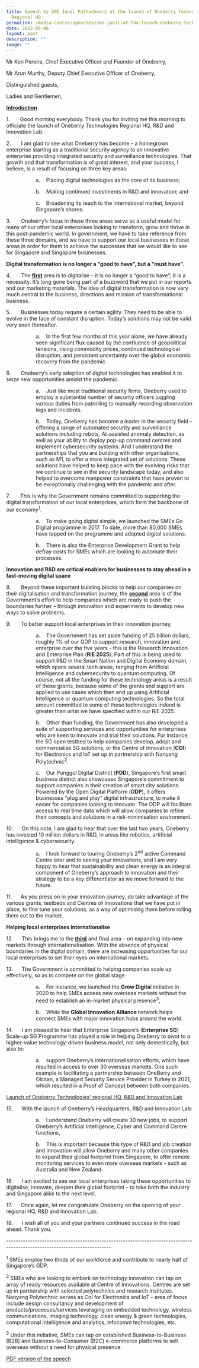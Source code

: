 ```yaml
---
title: Speech by SMS Janil Puthucheary at the launch of Oneberry Technologies’
  Regional HQ
permalink: /media-centre/speeches/sms-janil-at-the-launch-oneberry-technologies-regional-hq/
date: 2022-05-06
layout: post
description: ""
image: ""
---
```

<p>Mr Ken Pereira, Chief Executive Officer and Founder of Oneberry,</p>
<p>Mr Arun Murthy, Deputy Chief Executive Officer of Oneberry,
</p>
<p>Distinguished guests,
</p>
<p>Ladies and Gentlemen,
</p>
<p><span style="text-decoration: underline;"><strong>Introduction</strong></span>
</p>
<p>1.<span style="white-space: pre;">		</span>Good morning everybody. Thank you for inviting me this morning to officiate the launch of Oneberry Technologies Regional HQ, R&amp;D and Innovation Lab.
</p>
<p>2.<span style="white-space: pre;">		</span>I am glad to see what Oneberry has become – a homegrown enterprise starting as a traditional security agency to an innovative enterprise providing integrated security and surveillance technologies. That growth and that transformation is of great interest, and your success, I believe, is a result of focusing on three key areas:
</p>
<p style="margin-left: 80px;">a.<span style="white-space: pre;">	</span>Placing digital technologies as the core of its business;
</p>
<p style="margin-left: 80px;">b.<span style="white-space: pre;">	</span>Making continued investments in R&amp;D and innovation; and
</p>
<p style="margin-left: 80px;">c.<span style="white-space: pre;">	</span>Broadening its reach to the international market, beyond Singapore’s shores.
</p>
<p>3.<span style="white-space: pre;">		</span>Oneberry’s focus in these three areas serve as a useful model for many of our other local enterprises looking to transform, grow and thrive in this post-pandemic world. In government, we have to take reference from these three domains, and we have to support our local businesses in these areas in order for them to achieve the successes that we would like to see for Singapore and Singapore businesses.
</p>
<p><strong>Digital transformation is no longer a “good to have”, but a “must have”.</strong>
</p>
<p>4.<span style="white-space: pre;">		</span>The <strong><span style="text-decoration: underline;">first</span></strong> area is to digitalise – it is no longer a “good to have”; it is a necessity. It’s long gone being part of a buzzword that we put in our reports and our marketing materials. The idea of digital transformation is now very much central to the business, directions and mission of transformational business.
</p>
<p>5.<span style="white-space: pre;">		</span>Businesses today require a certain agility. They need to be able to evolve in the face of constant disruption. Today’s solutions may not be valid very soon thereafter.
</p>
<p style="margin-left: 80px;">a.<span style="white-space: pre;">	</span>In the first few months of this year alone, we have already seen significant flux caused by the confluence of geopolitical tensions, rising commodity prices, continued technological disruption, and persistent uncertainty over the global economic recovery from the pandemic.
</p>
<p>6.<span style="white-space: pre;">		</span>Oneberry’s early adoption of digital technologies has enabled it to seize new opportunities amidst the pandemic.
</p>
<p style="margin-left: 80px;">a.<span style="white-space: pre;">	</span>Just like most traditional security firms, Oneberry used to employ a substantial number of security officers juggling various duties from patrolling to manually recording observation logs and incidents.
</p>
<p style="margin-left: 80px;">b.<span style="white-space: pre;">	</span>Today, Oneberry has become a leader in the security field –offering a range of automated security and surveillance solutions including robots, AI-assisted anomaly detection, as well as your ability to deploy pop-up command centres and implement cybersecurity systems. And I understand the partnerships that you are building with other organisations, such as M1, to offer a more integrated set of solutions. These solutions have helped to keep pace with the evolving risks that we continue to see in the security landscape today, and also helped to overcome manpower constraints that have proven to be exceptionally challenging with the pandemic and after.
</p>
<p>7.<span style="white-space: pre;">		</span>This is why the Government remains committed to supporting the digital transformation of our local enterprises, which form the backbone of our economy<sup>1</sup>.
</p>
<p style="margin-left: 80px;">a.<span style="white-space: pre;">	</span>To make going digital simple, we launched the SMEs Go Digital programme in 2017. To date, more than 80,000 SMEs have tapped on the programme and adopted digital solutions.
</p>
<p style="margin-left: 80px;">b.<span style="white-space: pre;">	</span>There is also the Enterprise Development Grant to help defray costs for SMEs which are looking to automate their processes.
</p>
<p><strong>Innovation and R&amp;D are critical enablers for businesses to stay ahead in a fast-moving digital space</strong>
</p>
<p>8.<span style="white-space: pre;">		</span>Beyond these important building blocks to help our companies on their digitalisation and transformation journey, the <strong><span style="text-decoration: underline;">second</span></strong> area is of the Government’s effort to help companies which are ready to push the boundaries further – through innovation and experiments to develop new ways to solve problems.
</p>
<p>9.<span style="white-space: pre;">		</span>To better support local enterprises in their innovation journey,
</p>
<p style="margin-left: 80px;">a.<span style="white-space: pre;">	</span>The Government has set aside funding of 25 billion dollars, roughly 1% of our GDP to support research, innovation and enterprise over the five years - this is the Research Innovation and Enterprise Plan (<strong>RIE 2025</strong>). Part of this is being used to support R&amp;D in the Smart Nation and Digital Economy domain, which spans several tech areas, ranging from Artificial Intelligence and cybersecurity to quantum computing. Of course, not all the funding for these technology areas is a result of these grants, because some of the grants and support are applied to use cases which then end up using Artificial Intelligence or quantum computing technologies. So the total amount committed to some of these technologies indeed is greater than what we have specified within our RIE 2025.
</p>
<p style="margin-left: 80px;">b.<span style="white-space: pre;">	</span>Other than funding, the Government has also developed a suite of supporting services and opportunities for enterprises who are keen to innovate and trial their solutions. For instance, the 5G open testbed to help companies develop, adopt and commercialise 5G solutions, or the Centre of Innovation (<strong>COI</strong>) for Electronics and IoT set up in partnership with Nanyang Polytechnic<sup>2</sup>.
</p>
<p style="margin-left: 80px;">c.<span style="white-space: pre;">	</span>Our Punggol Digital District (<strong>PDD</strong>), Singapore’s first smart business district also showcases Singapore’s commitment to support companies in their creation of smart city solutions.  Powered by the Open Digital Platform (<strong>ODP</strong>), it offers businesses “plug and play” digital infrastructure, to make it easier for companies looking to innovate. The ODP will facilitate access to real time data which will allow companies to refine their concepts and solutions in a risk-minimisation environment.
</p>
<p>10.<span style="white-space: pre;">		</span>On this note, I am glad to hear that over the last two years, Oneberry has invested 10 million dollars in R&amp;D, in areas like robotics, artificial intelligence &amp; cybersecurity.
</p>
<p style="margin-left: 80px;">a.<span style="white-space: pre;">	</span>I look forward to touring Oneberry’s 2<sup>nd</sup> active Command Centre later and to seeing your innovations, and I am very happy to hear that sustainability and clean energy is an integral component of Oneberry’s approach to innovation and their strategy to be a key differentiator as we move forward to the future.
</p>
<p>11.<span style="white-space: pre;">		</span>As you press on in your innovation journey, do take advantage of the various grants, testbeds and Centres of Innovations that we have put in place, to fine tune your solutions, as a way of optimising them before rolling them out to the market.
</p>
<p><strong>Helping local enterprises internationalise</strong>
</p>
<p>12.<span style="white-space: pre;">		</span>This brings me to the&nbsp;<strong><span style="text-decoration: underline;">third</span></strong> and final area – on expanding into new markets through internationalisation. With the absence of physical boundaries in the digital domain, there are increasing opportunities for our local enterprises to set their eyes on international markets.
</p>
<p>13.<span style="white-space: pre;">		</span>The Government is committed to helping companies scale up effectively, so as to compete on the global stage.
</p>
<p style="margin-left: 80px;">a.<span style="white-space: pre;">	</span>For instance, we launched the <strong>Grow Digita</strong>l initiative in 2020 to help SMEs access new overseas markets without the need to establish an in-market physical presence<sup>3</sup>,
</p>
<p style="margin-left: 80px;">b.<span style="white-space: pre;">	</span>While the <strong>Global Innovation Alliance </strong>network helps connect SMEs with major innovation hubs around the world.
</p>
<p>14.<span style="white-space: pre;">		</span>I am pleased to hear that Enterprise Singapore’s (<strong>Enterprise SG</strong>) Scale-up SG Programme has played a role in helping Oneberry to pivot to a higher-value technology-driven business model, not only domestically, but also to:
</p>
<p style="margin-left: 80px;">a.<span style="white-space: pre;">	</span>support Oneberry’s internationalisation efforts, which have resulted in access to over 30 overseas markets. One such example is facilitating a partnership between OneBerry and Olcsan, a Managed Security Service Provider in Turkey in 2021, which resulted in a Proof of Concept between both companies.
</p>
<p><span style="text-decoration: underline;">Launch of Oneberry Technologies’ regional HQ, R&amp;D and Innovation Lab</span>
</p>
<p>15.<span style="white-space: pre;">		</span>With the launch of Oneberry’s Headquarters, R&amp;D and Innovation Lab:
</p>
<p style="margin-left: 80px;">a.<span style="white-space: pre;">	</span>I understand Oneberry will create 30 new jobs, to support Oneberry’s Artificial Intelligence, Cyber and Command Centre functions,
</p>
<p style="margin-left: 80px;">b.<span style="white-space: pre;">	</span>This is important because this type of R&amp;D and job creation and innovation will allow Oneberry and many other companies to expand their global footprint from Singapore, to offer remote monitoring services to even more overseas markets - such as Australia and New Zealand.
</p>
<p>16.<span style="white-space: pre;">		</span>I am excited to see our local enterprises taking these opportunities to digitalise, innovate, deepen their global footprint – to take both the industry and Singapore alike to the next level.
</p>
<p>17.<span style="white-space: pre;">		</span>Once again, let me congratulate Oneberry on the opening of your regional HQ, R&amp;D and Innovation Lab.
</p>
<p>18.<span style="white-space: pre;">		</span>I wish all of you and your partners continued success in the road ahead. Thank you.
</p>
--------------------------------------------------------------------------------------------------------------------------
<p><sup>1</sup> SMEs employ two thirds of our workforce and contribute to nearly half of Singapore’s GDP.
</p>
<p><sup>2</sup> SMEs who are looking to embark on technology innovation can tap on array of ready resources available at Centre of Innovations. Centres are set up in partnership with selected polytechnics and research institutes. Nanyang Polytechnic serves as CoI for Electronics and IoT – area of focus include design consultancy and development of products/processes/services leveraging on embedded technology, wireless communications, imaging technology, clean energy &amp; green technologies, computational intelligence and analytics, infocomm technologies, etc.
</p>
<p><sup>3</sup> Under this initiative, SMEs can tap on established Business-to-Business (B2B) and Business-to-Consumer (B2C) e-commerce platforms to sell overseas without a need for physical presence.</p>

[PDF version of the speech](/files/Speeches%202022/speech%20by%20sms%20janil%20at%20the%20launch%20of%20oneberry%20technologies%20regional%20hq%20on%206%20may.pdf)